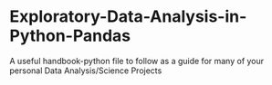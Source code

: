 # Exploratory-Data-Analysis-in-Python-Pandas
A useful handbook-python file to follow as a guide for many of your personal Data Analysis/Science Projects
